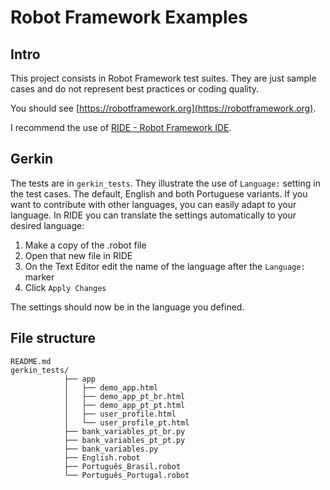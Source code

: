 # Robot Framework Examples

## Intro

This project consists in Robot Framework test suites. They are just sample cases and do not represent best practices or coding quality.

You should see [https://robotframework.org](https://robotframework.org).

I recommend the use of [RIDE - Robot Framework IDE](https://github.com/robotframework/RIDE).

## Gerkin

The tests are in `gerkin_tests`. They illustrate the use of `Language:` setting in the test cases. The default, English and both Portuguese variants. If you want to contribute with other languages, you can easily adapt to your language. In RIDE you can translate the settings automatically to your desired language:

1. Make a copy of the .robot file
2. Open that new file in RIDE
3. On the Text Editor edit the name of the language after the `Language:` marker
4. Click `Apply Changes` 

The settings should now be in the language you defined.

## File structure
```
README.md
gerkin_tests/
            ├── app
            │   ├── demo_app.html
            │   ├── demo_app_pt_br.html
            │   ├── demo_app_pt_pt.html
            │   ├── user_profile.html
            │   └── user_profile_pt.html
            ├── bank_variables_pt_br.py
            ├── bank_variables_pt_pt.py
            ├── bank_variables.py
            ├── English.robot
            ├── Português_Brasil.robot
            └── Português_Portugal.robot
```
